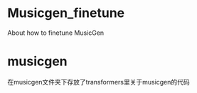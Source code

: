 # Musicgen_finetune
About how to finetune MusicGen
# musicgen
在musicgen文件夹下存放了transformers里关于musicgen的代码
